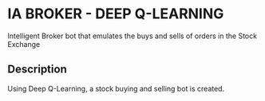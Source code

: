 # IA BROKER - DEEP Q-LEARNING

Intelligent Broker bot that emulates the buys and sells of orders in the Stock Exchange

## Description

Using Deep Q-Learning, a stock buying and selling bot is created.

